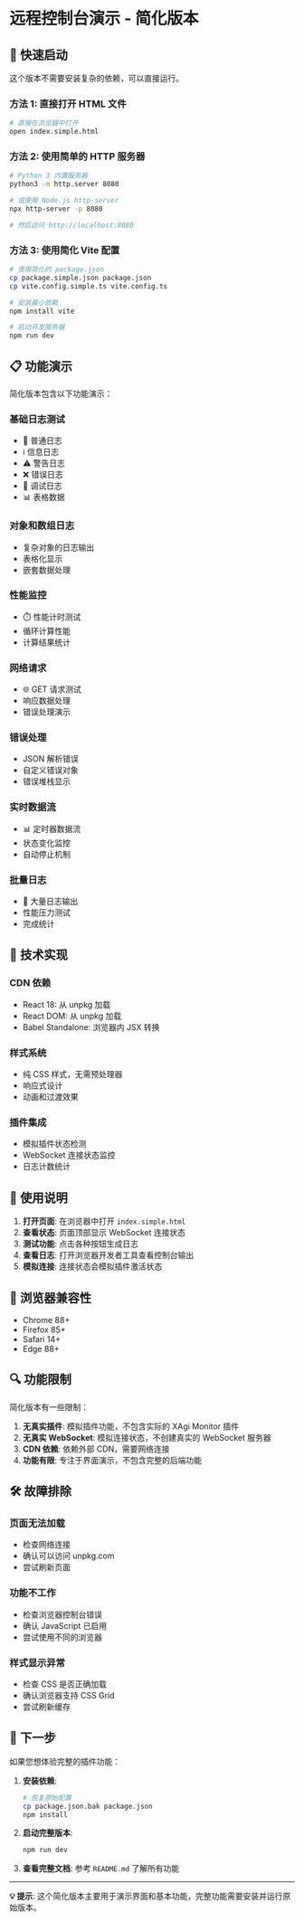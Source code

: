 # 远程控制台演示 - 简化版本

## 🚀 快速启动

这个版本不需要安装复杂的依赖，可以直接运行。

### 方法 1: 直接打开 HTML 文件
```bash
# 直接在浏览器中打开
open index.simple.html
```

### 方法 2: 使用简单的 HTTP 服务器
```bash
# Python 3 内置服务器
python3 -m http.server 8080

# 或使用 Node.js http-server
npx http-server -p 8080

# 然后访问 http://localhost:8080
```

### 方法 3: 使用简化 Vite 配置
```bash
# 使用简化的 package.json
cp package.simple.json package.json
cp vite.config.simple.ts vite.config.ts

# 安装最小依赖
npm install vite

# 启动开发服务器
npm run dev
```

## 📋 功能演示

简化版本包含以下功能演示：

### 基础日志测试
- 📝 普通日志
- ℹ️ 信息日志
- ⚠️ 警告日志
- ❌ 错误日志
- 🐛 调试日志
- 📊 表格数据

### 对象和数组日志
- 复杂对象的日志输出
- 表格化显示
- 嵌套数据处理

### 性能监控
- ⏱️ 性能计时测试
- 循环计算性能
- 计算结果统计

### 网络请求
- 🌐 GET 请求测试
- 响应数据处理
- 错误处理演示

### 错误处理
- JSON 解析错误
- 自定义错误对象
- 错误堆栈显示

### 实时数据流
- 📊 定时器数据流
- 状态变化监控
- 自动停止机制

### 批量日志
- 🚀 大量日志输出
- 性能压力测试
- 完成统计

## 🔧 技术实现

### CDN 依赖
- React 18: 从 unpkg 加载
- React DOM: 从 unpkg 加载
- Babel Standalone: 浏览器内 JSX 转换

### 样式系统
- 纯 CSS 样式，无需预处理器
- 响应式设计
- 动画和过渡效果

### 插件集成
- 模拟插件状态检测
- WebSocket 连接状态监控
- 日志计数统计

## 🎯 使用说明

1. **打开页面**: 在浏览器中打开 `index.simple.html`
2. **查看状态**: 页面顶部显示 WebSocket 连接状态
3. **测试功能**: 点击各种按钮生成日志
4. **查看日志**: 打开浏览器开发者工具查看控制台输出
5. **模拟连接**: 连接状态会模拟插件激活状态

## 📱 浏览器兼容性

- Chrome 88+
- Firefox 85+
- Safari 14+
- Edge 88+

## 🔍 功能限制

简化版本有一些限制：

1. **无真实插件**: 模拟插件功能，不包含实际的 XAgi Monitor 插件
2. **无真实 WebSocket**: 模拟连接状态，不创建真实的 WebSocket 服务器
3. **CDN 依赖**: 依赖外部 CDN，需要网络连接
4. **功能有限**: 专注于界面演示，不包含完整的后端功能

## 🛠️ 故障排除

### 页面无法加载
- 检查网络连接
- 确认可以访问 unpkg.com
- 尝试刷新页面

### 功能不工作
- 检查浏览器控制台错误
- 确认 JavaScript 已启用
- 尝试使用不同的浏览器

### 样式显示异常
- 检查 CSS 是否正确加载
- 确认浏览器支持 CSS Grid
- 尝试刷新缓存

## 📖 下一步

如果您想体验完整的插件功能：

1. **安装依赖**:
   ```bash
   # 恢复原始配置
   cp package.json.bak package.json
   npm install
   ```

2. **启动完整版本**:
   ```bash
   npm run dev
   ```

3. **查看完整文档**: 参考 `README.md` 了解所有功能

---

**💡 提示**: 这个简化版本主要用于演示界面和基本功能，完整功能需要安装并运行原始版本。